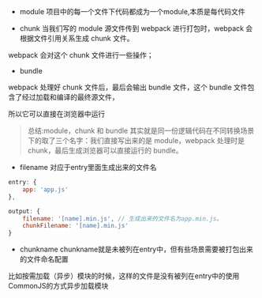 - module
项目中的每一个文件下代码都成为一个module,本质是每代码文件

- chunk
当我们写的 module 源文件传到 webpack 进行打包时，webpack 会根据文件引用关系生成 chunk 文件。

webpack 会对这个 chunk 文件进行一些操作；

- bundle

webpack 处理好 chunk 文件后，最后会输出 bundle 文件，这个 bundle 文件包含了经过加载和编译的最终源文件，

所以它可以直接在浏览器中运行

> 总结:module，chunk 和 bundle 其实就是同一份逻辑代码在不同转换场景下的取了三个名字：我们直接写出来的是 module，webpack 处理时是 chunk，最后生成浏览器可以直接运行的 bundle。
- filename
对应于entry里面生成出来的文件名
```javascript
entry: {
    app: 'app.js'
},

output: {
    filename: '[name].min.js', // 生成出来的文件名为app.min.js。
    chunkFilename: '[name].min.js'
}
```

- chunkname
chunkname就是未被列在entry中，但有些场景需要被打包出来的文件命名配置

比如按需加载（异步）模块的时候，这样的文件是没有被列在entry中的使用CommonJS的方式异步加载模块


